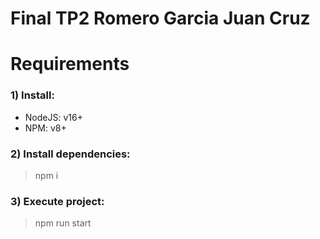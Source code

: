 # Final TP2 Romero Garcia Juan Cruz

# Requirements

### 1) Install:

- NodeJS: v16+
- NPM: v8+

### 2) Install dependencies:

> npm i

### 3) Execute project:

> npm run start
